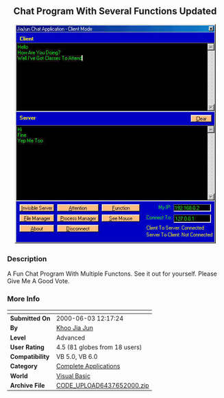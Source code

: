 ﻿<div align="center">

## Chat Program With Several Functions Updated

<img src="PIC200065544506401.jpg">
</div>

### Description

A Fun Chat Program With Multiple Functons. See it out for yourself. Please Give Me A Good Vote.
 
### More Info
 


<span>             |<span>
---                |---
**Submitted On**   |2000-06-03 12:17:24
**By**             |[Khoo Jia Jun](https://github.com/Planet-Source-Code/PSCIndex/blob/master/ByAuthor/khoo-jia-jun.md)
**Level**          |Advanced
**User Rating**    |4.5 (81 globes from 18 users)
**Compatibility**  |VB 5\.0, VB 6\.0
**Category**       |[Complete Applications](https://github.com/Planet-Source-Code/PSCIndex/blob/master/ByCategory/complete-applications__1-27.md)
**World**          |[Visual Basic](https://github.com/Planet-Source-Code/PSCIndex/blob/master/ByWorld/visual-basic.md)
**Archive File**   |[CODE\_UPLOAD6437652000\.zip](https://github.com/Planet-Source-Code/khoo-jia-jun-chat-program-with-several-functions-updated__1-6926/archive/master.zip)








